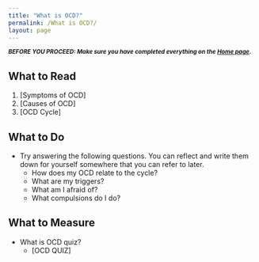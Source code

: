 ```yaml
---
title: "What is OCD?"
permalink: /What is OCD?/
layout: page
---
```

<sub>***BEFORE YOU PROCEED: Make sure you have completed everything on the [Home page](https://nader938.github.io).***</sub>

## What to Read
1. [Symptoms of OCD]
2. [Causes of OCD]
3. [OCD Cycle]

## What to Do
- Try answering the following questions. You can reflect and write them down for yourself somewhere that you can refer to later. 
  - How does my OCD relate to the cycle?
  - What are my triggers?
  - What am I afraid of?
  - What compulsions do I do?

## What to Measure
- What is OCD quiz?
  - [OCD QUIZ]

